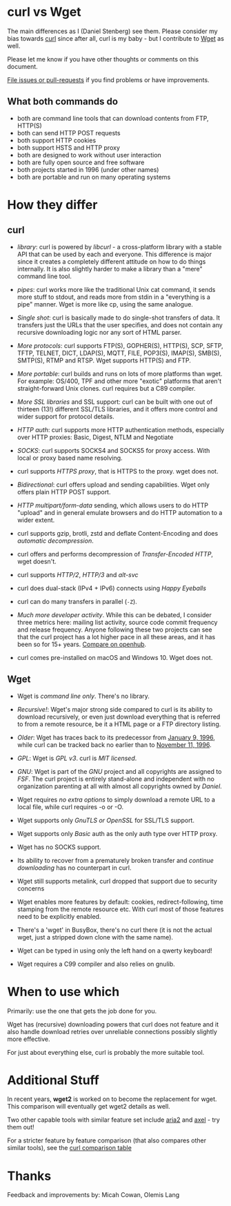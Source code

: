 # curl vs Wget

The main differences as I (Daniel Stenberg) see them. Please consider my bias
towards [curl](https://curl.se) since after all, curl is my baby - but I
contribute to [Wget](http://www.gnu.org/software/wget/) as well.

Please let me know if you have other thoughts or comments on this document.

[File issues or pull-requests](https://github.com/bagder/docs) if you find
problems or have improvements.

## What both commands do

- both are command line tools that can download contents from FTP, HTTP(S)
- both can send HTTP POST requests
- both support HTTP cookies
- both support HSTS and HTTP proxy
- both are designed to work without user interaction
- both are fully open source and free software
- both projects started in 1996 (under other names)
- both are portable and run on many operating systems

# How they differ

## curl

- *library*: curl is powered by *libcurl* - a cross-platform library with a
  stable API that can be used by each and everyone. This difference is major
  since it creates a completely different attitude on how to do things
  internally. It is also slightly harder to make a library than a "mere"
  command line tool.

- *pipes*: curl works more like the traditional Unix cat command, it sends
  more stuff to stdout, and reads more from stdin in a "everything is a pipe"
  manner. Wget is more like cp, using the same analogue.

- *Single shot*: curl is basically made to do single-shot transfers of
  data. It transfers just the URLs that the user specifies, and does not
  contain any recursive downloading logic nor any sort of HTML parser.

- *More protocols*: curl supports FTP(S), GOPHER(S), HTTP(S), SCP, SFTP, TFTP,
  TELNET, DICT, LDAP(S), MQTT, FILE, POP3(S), IMAP(S), SMB(S), SMTP(S), RTMP
  and RTSP. Wget supports HTTP(S) and FTP.
 
- *More portable*: curl builds and runs on lots of more platforms than
  wget. For example: OS/400, TPF and other more "exotic" platforms that aren't
  straight-forward Unix clones. curl requires but a C89 compiler.

- *More SSL libraries* and SSL support: curl can be built with one out of
  thirteen (13!) different SSL/TLS libraries, and it offers more control and
  wider support for protocol details.

- *HTTP auth*: curl supports more HTTP authentication methods,
  especially over HTTP proxies: Basic, Digest, NTLM and Negotiate

- *SOCKS*: curl supports SOCKS4 and SOCKS5 for proxy access. With local or
  proxy based name resolving.
  
- curl supports *HTTPS proxy*, that is HTTPS to the proxy. wget does not.

- *Bidirectional*: curl offers upload and sending capabilities. Wget
  only offers plain HTTP POST support.

- *HTTP multipart/form-data* sending, which allows users to do HTTP
  "upload" and in general emulate browsers and do HTTP automation to a wider
  extent.

- curl supports gzip, brotli, zstd and deflate Content-Encoding and does
  *automatic decompression*.

- curl offers and performs decompression of *Transfer-Encoded HTTP*, wget
  doesn't.

- curl supports *HTTP/2*, *HTTP/3* and *alt-svc*

- curl does dual-stack (IPv4 + IPv6) connects using *Happy Eyeballs*

- curl can do many transfers in parallel (`-Z`).

- *Much more developer activity*. While this can be debated, I consider three
  metrics here: mailing list activity, source code commit frequency and
  release frequency. Anyone following these two projects can see that the curl
  project has a lot higher pace in all these areas, and it has been so for 15+
  years. [Compare on
  openhub](https://www.openhub.net/p/_compare?project_0=cURL&project_1=Wget).

- curl comes pre-installed on macOS and Windows 10. Wget does not.

## Wget

- Wget is *command line only*. There's no library.

- *Recursive!*: Wget's major strong side compared to curl is its ability to
  download recursively, or even just download everything that is referred to
  from a remote resource, be it a HTML page or a FTP directory listing.

- *Older*: Wget has traces back to its predecessor from
  [January 9, 1996](https://ftp.sunet.se/mirror/archive/ftp.sunet.se/pub/www/utilities/wget/old-versions/), while curl can be
tracked back no earlier than to [November 11, 1996](https://curl.se/docs/history.html).

- *GPL*: Wget is *GPL v3*. curl is *MIT licensed*.

- *GNU*: Wget is part of the *GNU* project and all copyrights are assigned to
  *FSF*. The curl project is entirely stand-alone and independent with no
  organization parenting at all with almost all copyrights owned by
  *Daniel*.

- Wget requires *no extra options* to simply download a remote URL to a local
  file, while curl requires -o or -O.

- Wget supports only *GnuTLS or OpenSSL* for SSL/TLS support.

- Wget supports only *Basic* auth as the only auth type over HTTP proxy.

- Wget has no SOCKS support.

- Its ability to recover from a prematurely broken transfer and *continue
  downloading* has no counterpart in curl.

- Wget still supports metalink, curl dropped that support due to security
  concerns

- Wget enables more features by default: cookies, redirect-following, time
  stamping from the remote resource etc. With curl most of those features need
  to be explicitly enabled.

- There's a 'wget' in BusyBox, there's no curl there (it is not the actual
  wget, just a stripped down clone with the same name).

- Wget can be typed in using only the left hand on a qwerty keyboard!

- Wget requires a C99 compiler and also relies on gnulib.

# When to use which

Primarily: use the one that gets the job done for you.

Wget has (recursive) downloading powers that curl does not feature and it also
handle download retries over unreliable connections possibly slightly more
effective.

For just about everything else, curl is probably the more suitable tool.

# Additional Stuff

In recent years, **wget2** is worked on to become the replacement for wget.
This comparison will eventually get wget2 details as well.

Two other capable tools with similar feature set include
[aria2](https://aria2.github.io/) and
[axel](https://github.com/axel-download-accelerator/axel) - try them out!

For a stricter feature by feature comparison (that also compares other similar
tools), see the [curl comparison
table](https://curl.se/docs/comparison-table.html)

# Thanks

  Feedback and improvements by: Micah Cowan, Olemis Lang
